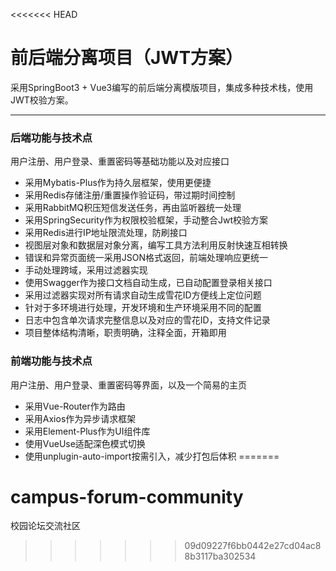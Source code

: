 <<<<<<< HEAD
# 前后端分离项目（JWT方案）
采用SpringBoot3 + Vue3编写的前后端分离模版项目，集成多种技术栈，使用JWT校验方案。
***
### 后端功能与技术点
用户注册、用户登录、重置密码等基础功能以及对应接口
* 采用Mybatis-Plus作为持久层框架，使用更便捷
* 采用Redis存储注册/重置操作验证码，带过期时间控制
* 采用RabbitMQ积压短信发送任务，再由监听器统一处理
* 采用SpringSecurity作为权限校验框架，手动整合Jwt校验方案
* 采用Redis进行IP地址限流处理，防刷接口
* 视图层对象和数据层对象分离，编写工具方法利用反射快速互相转换
* 错误和异常页面统一采用JSON格式返回，前端处理响应更统一
* 手动处理跨域，采用过滤器实现
* 使用Swagger作为接口文档自动生成，已自动配置登录相关接口
* 采用过滤器实现对所有请求自动生成雪花ID方便线上定位问题
* 针对于多环境进行处理，开发环境和生产环境采用不同的配置
* 日志中包含单次请求完整信息以及对应的雪花ID，支持文件记录
* 项目整体结构清晰，职责明确，注释全面，开箱即用

### 前端功能与技术点
用户注册、用户登录、重置密码等界面，以及一个简易的主页
* 采用Vue-Router作为路由
* 采用Axios作为异步请求框架
* 采用Element-Plus作为UI组件库
* 使用VueUse适配深色模式切换
* 使用unplugin-auto-import按需引入，减少打包后体积
=======
# campus-forum-community
校园论坛交流社区
>>>>>>> 09d09227f6bb0442e27cd04ac88b3117ba302534
